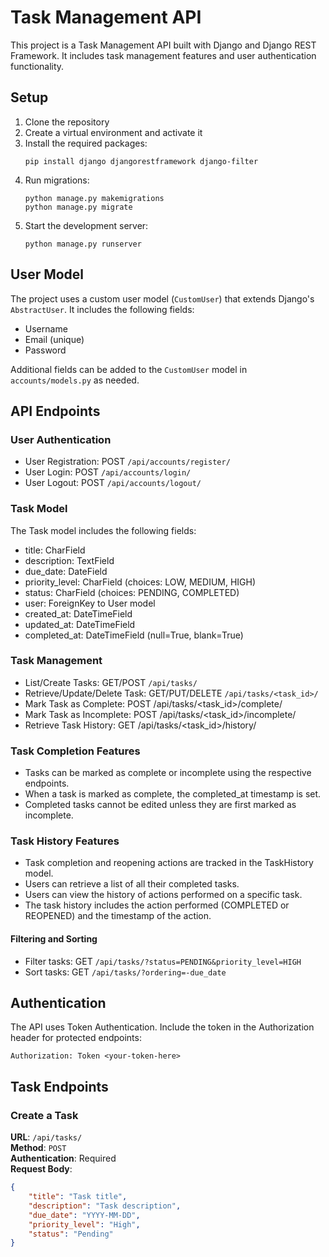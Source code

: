 # Task Management API

This project is a Task Management API built with Django and Django REST Framework. It includes task management features and user authentication functionality.

## Setup

1. Clone the repository
2. Create a virtual environment and activate it
3. Install the required packages:
   ```
   pip install django djangorestframework django-filter
   ```
4. Run migrations:
   ```
   python manage.py makemigrations
   python manage.py migrate
   ```
5. Start the development server:
   ```
   python manage.py runserver
   ```

## User Model

The project uses a custom user model (`CustomUser`) that extends Django's `AbstractUser`. It includes the following fields:

- Username
- Email (unique)
- Password

Additional fields can be added to the `CustomUser` model in `accounts/models.py` as needed.

## API Endpoints

### User Authentication
- User Registration: POST `/api/accounts/register/`
- User Login: POST `/api/accounts/login/`
- User Logout: POST `/api/accounts/logout/`

### Task Model
The Task model includes the following fields:

- title: CharField
- description: TextField
- due_date: DateField
- priority_level: CharField (choices: LOW, MEDIUM, HIGH)
- status: CharField (choices: PENDING, COMPLETED)
- user: ForeignKey to User model
- created_at: DateTimeField
- updated_at: DateTimeField
- completed_at: DateTimeField (null=True, blank=True)

### Task Management
- List/Create Tasks: GET/POST `/api/tasks/`
- Retrieve/Update/Delete Task: GET/PUT/DELETE `/api/tasks/<task_id>/`
- Mark Task as Complete: POST /api/tasks/<task_id>/complete/
- Mark Task as Incomplete: POST /api/tasks/<task_id>/incomplete/
- Retrieve Task History: GET /api/tasks/<task_id>/history/

### Task Completion Features

- Tasks can be marked as complete or incomplete using the respective endpoints.
- When a task is marked as complete, the completed_at timestamp is set.
- Completed tasks cannot be edited unless they are first marked as incomplete.

### Task History Features

- Task completion and reopening actions are tracked in the TaskHistory model.
- Users can retrieve a list of all their completed tasks.
- Users can view the history of actions performed on a specific task.
- The task history includes the action performed (COMPLETED or REOPENED) and the timestamp of the action.

#### Filtering and Sorting
- Filter tasks: GET `/api/tasks/?status=PENDING&priority_level=HIGH`
- Sort tasks: GET `/api/tasks/?ordering=-due_date`

## Authentication

The API uses Token Authentication. Include the token in the Authorization header for protected endpoints:

```
Authorization: Token <your-token-here>
```

## Task Endpoints

### Create a Task
**URL**: `/api/tasks/`  
**Method**: `POST`  
**Authentication**: Required  
**Request Body**:  
```json
{
    "title": "Task title",
    "description": "Task description",
    "due_date": "YYYY-MM-DD",
    "priority_level": "High",
    "status": "Pending"
}

